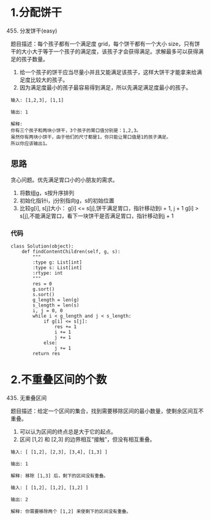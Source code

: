 # 1.分配饼干
455. 分发饼干(easy)

题目描述：每个孩子都有一个满足度 grid，每个饼干都有一个大小 size，只有饼干的大小大于等于一个孩子的满足度，该孩子才会获得满足。求解最多可以获得满足的孩子数量。
1. 给一个孩子的饼干应当尽量小并且又能满足该孩子，这样大饼干才能拿来给满足度比较大的孩子。
2. 因为满足度最小的孩子最容易得到满足，所以先满足满足度最小的孩子。
   
```
输入: [1,2,3], [1,1]

输出: 1

解释: 
你有三个孩子和两块小饼干，3个孩子的胃口值分别是：1,2,3。
虽然你有两块小饼干，由于他们的尺寸都是1，你只能让胃口值是1的孩子满足。
所以你应该输出1。
```
## 思路
贪心问题。优先满足胃口小的小朋友的需求。
1. 将数组g，s按升序排列
2. 初始化指针i，j分别指向g，s的初始位置
3. 比较g[i], s[j]大小：
        g[i] <= s[j],饼干满足胃口，指针移动到i + 1, j + 1
        g[i] > s[j],不能满足胃口，看下一块饼干是否满足胃口，指针移动到j + 1
### 代码
```
class Solution(object):
    def findContentChildren(self, g, s):
        """
        :type g: List[int]
        :type s: List[int]
        :rtype: int
        """
        res = 0
        g.sort()
        s.sort()
        g_length = len(g)
        s_length = len(s)
        i, j = 0, 0
        while i < g_length and j < s_length:
            if g[i] <= s[j]:
                res += 1
                i += 1
                j += 1
            else:
                j += 1
        return res
```
# 2.不重叠区间的个数
435. 无重叠区间

题目描述：给定一个区间的集合，找到需要移除区间的最小数量，使剩余区间互不重叠。
1. 可以认为区间的终点总是大于它的起点。
2. 区间 [1,2] 和 [2,3] 的边界相互“接触”，但没有相互重叠。

```
输入: [ [1,2], [2,3], [3,4], [1,3] ]

输出: 1

解释: 移除 [1,3] 后，剩下的区间没有重叠。

输入: [ [1,2], [1,2], [1,2] ]

输出: 2

解释: 你需要移除两个 [1,2] 来使剩下的区间没有重叠。
```


